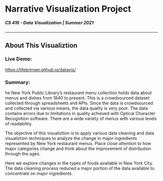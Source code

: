 # Narrative Visualization Project

##### CS 416 - Data Visualization | Summer 2021 

<hr>

## About This Visualiztion

### Live Demo: 
https://lifebringer.github.io/datavis/

### Summary:
he New York Public Library’s restaurant menu collection holds data about menus and dishes from 1840 to present. This is a crowdsourced dataset collected through spreadsheets and APIs. Since the data is crowdsourced and collected via various means, the data quality is very poor. The data contains errors due to limitations in quality achieved with Optical Character Recognition software. There are a wide variety of menus with various levels of readability.

The objective of this visualiztion is to apply various data cleaning and data visualiztion techniques to analyze the change in major ingredients represented by New York restaurant menus. Place close attention to how major categories change and think about the improvement of distribution through the ages.

Here we explore changes in the types of foods available in New York City. The data cleaning process reduced a major portion of the data available to concentrate on major ingredients.